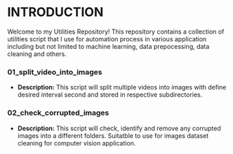 # INTRODUCTION

Welcome to my Utilities Repository! This repository contains a collection of utilities script that I use for automation process in various application including but not limited to machine learning, data prepocessing, data cleaning and others.

### 01_split_video_into_images

- **Description:** This script will split multiple videos into images with define desired interval second and stored in respective subdirectories.

### 02_check_corrupted_images

- **Description:** This script will check, identify and remove any corrupted images into a different folders. Suitatble to use for images dataset cleaning for computer vision application.
